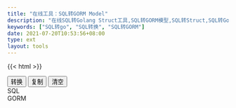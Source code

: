 ```yaml
---
title: "在线工具：SQL转GORM Model"
description: "在线SQL转Golang Struct工具,SQL转GORM模型,SQL转Struct,SQL转Go"
keywords: ["SQL转go", "SQL转换", "SQL转GORM"]
date: 2021-07-20T10:53:56+08:00
type: ext
layout: tools
---
```

{{< html >}}
   <div class="t-btn d-flex justify-content-center">
    <button class="btn"  id="btnExpan"> 转换 </button>
    <button class="btn btn-default" data-clipboard-action="copy" id="btnCopy"> 复制 </button>
    <button class="btn btn-default" id="btnClear"> 清空 </button>
  </div> 
  <div class="row">
    <div class="t-editarea col-lg-6 col-md-12" onpaste="setTimeout(convert,1)"> 
      <label class="col-form-label"> SQL </label> 
      <div id="input" class="t-textarea fullHeight fixed-size"></div> 
    </div>
    <div class="t-editarea col-lg-6 col-md-12"> 
      <label class="col-form-label"> GORM </label> 
      <div class="t-textarea fullHeight fixed-size" id="output"></div> 
    </div>
  </div>
  <script src="https://cdn.bootcss.com/clipboard.js/2.0.4/clipboard.min.js">
	</script> 
  <script src="/js/jquery.js"></script>
  <script src="/layer/layer.js"></script>
  <script src="/js/tools.js?v=0.0.3"></script>
  <script>
    document.getElementById("btnExpan").onclick = function() {
      convert()
    }

    let input = new highlight(
      document.getElementById("input"), 
      "sql", 
      initSQl
    )

    let output = new highlight(
      document.getElementById("output"), 
      "go", 
      '等待转化结果...'
    )
    
    document.getElementById("btnClear").onclick = function() {
        cleanup(input, output)
    }
    function convert() {
      let sql = input.getValue()
      if (sql != "") {
        $.ajax({
          url: "/api/sql2gorm",
          type: "post",
          data: {
            ddl: sql
          },
          success: function(res) {
            if (res.error != "") {
              layer.alert(res.error)
            } else {
              output.setValue(res.data)
            }
          } 
        })
      }
    }
    convert()
    listenMode(input, output)
    copy(output)
	</script> 
  {{< /html >}}